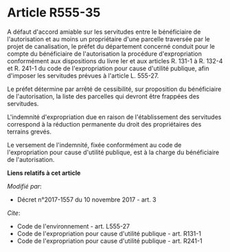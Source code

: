# Article R555-35

A défaut d'accord amiable sur les servitudes entre le bénéficiaire de l'autorisation et au moins un propriétaire d'une
parcelle traversée par le projet de canalisation, le préfet du département concerné conduit pour le compte du bénéficiaire de
l'autorisation la procédure d'expropriation conformément aux dispositions du livre Ier et aux articles R. 131-1 à R. 132-4 et
R. 241-1 du code de l'expropriation pour cause d'utilité publique, afin d'imposer les servitudes prévues à l'article L.
555-27. 

Le préfet détermine par arrêté de cessibilité, sur proposition du bénéficiaire de l'autorisation, la liste des parcelles qui
devront être frappées des servitudes. 

L'indemnité d'expropriation due en raison de l'établissement des servitudes correspond à la réduction permanente du droit des
propriétaires des terrains grevés. 

Le versement de l'indemnité, fixée conformément au code de l'expropriation pour cause d'utilité publique, est à la charge du
bénéficiaire de l'autorisation.

**Liens relatifs à cet article**

_Modifié par_:

  - Décret n°2017-1557 du 10 novembre 2017 - art. 3

_Cite_:

  - Code de l'environnement - art. L555-27
  - Code de l'expropriation pour cause d'utilité publique - art. R131-1
  - Code de l'expropriation pour cause d'utilité publique - art. R241-1
